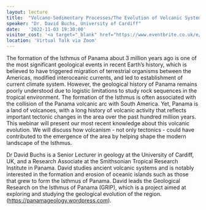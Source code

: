 ```yaml
---
layout: lecture
title:  "Volcano-Sedimentary Processes/The Evolution of Volcanic Systems (ZOOM ONLY)"
speaker: "Dr. David Buchs, University of Cardiff"
date:   '2022-11-03 19:30:00'
visitor_cost: '<a target="_blank" href="https://www.eventbrite.co.uk/e/formation-of-the-isthmus-panama-volcanic-or-tectonic-tickets-449448050217">Book via Eventbrite</a> to access via Zoom'
location: 'Virtual Talk via Zoom'
---
```

The formation of the Isthmus of Panama about 3 million years ago is one of the most significant geological events in recent Earth’s history, which is believed to have triggered migration of terrestrial organisms between the Americas, modified interoceanic currents, and led to establishment of current climate system. However, the geological history of Panama remains poorly understood due to logistic limitations to study rock sequences in the tropical environment. The formation of the Isthmus is often associated with the collision of the Panama volcanic arc with South America. Yet, Panama is a land of volcanoes, with a long history of volcanic activity that reflects important tectonic changes in the area over the past hundred million years. This webinar will present our most recent knowledge about this volcanic evolution. We will discuss how volcanism - not only tectonics - could have contributed to the emergence of the area by helping shape the modern landscape of the Isthmus.

Dr David Buchs is a Senior Lecturer in geology at the University of Cardiff, UK, and a Research Associate at the Smithsonian Tropical Research Institute in Panama. David studies ancient volcanic systems and is notably interested in the formation and erosion of oceanic islands such as those that grew to form the Isthmus of Panama. David leads the Geological Research on the Isthmus of Panama (GRIP), which is a project aimed at exploring and studying the geological evolution of the region.
(https://panamageology.wordpress.com).